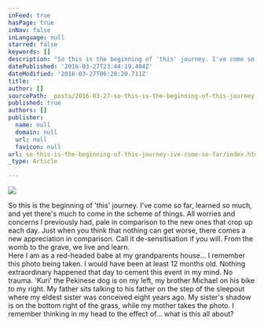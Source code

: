 ```yaml
---
inFeed: true
hasPage: true
inNav: false
inLanguage: null
starred: false
keywords: []
description: "So this is the beginning of 'this' journey. I've come so far, learned so much, and yet there's much to come in the scheme of things. All worries and concerns I previously had, pale in comparison to the new ones that crop up each day. Just when you think that nothing can get worse, there comes a new appreciation in comparison. Call it de-sensitisation if you will. From the womb to the grave, we live and learn. Here I am as a red-headed babe at my grandparents house... I remember this photo being taken. I would have been at least 12 months old. Nothing extraordinary happened that day to cement this event in my mind. No trauma. 'Kuri' the Pekinese dog is on my left, my brother Michael on his bike to my right. My father sits talking to his father on the step of the sleepout where my eldest sister was conceived eight years ago. My sister's shadow is on the bottom right of the grass, while my mother takes the photo. I remember thinking in my head to the effect of... what is this all about?"
datePublished: '2016-03-27T23:44:19.404Z'
dateModified: '2016-03-27T06:28:20.711Z'
title: ''
author: []
sourcePath: _posts/2016-03-27-so-this-is-the-beginning-of-this-journey-ive-come-so-far.md
published: true
authors: []
publisher:
  name: null
  domain: null
  url: null
  favicon: null
url: so-this-is-the-beginning-of-this-journey-ive-come-so-far/index.html
_type: Article

---
```

![](https://the-grid-user-content.s3-us-west-2.amazonaws.com/d596dfc9-c242-4078-acd7-11423970cbba.jpg)

So this is the beginning of 'this' journey. I've come so far, learned so much, and yet there's much to come in the scheme of things. All worries and concerns I previously had, pale in comparison to the new ones that crop up each day. Just when you think that nothing can get worse, there comes a new appreciation in comparison. Call it de-sensitisation if you will. From the womb to the grave, we live and learn.   
Here I am as a red-headed babe at my grandparents house... I remember this photo being taken. I would have been at least 12 months old. Nothing extraordinary happened that day to cement this event in my mind. No trauma. 'Kuri' the Pekinese dog is on my left, my brother Michael on his bike to my right. My father sits talking to his father on the step of the sleepout where my eldest sister was conceived eight years ago. My sister's shadow is on the bottom right of the grass, while my mother takes the photo. I remember thinking in my head to the effect of... what is this all about?